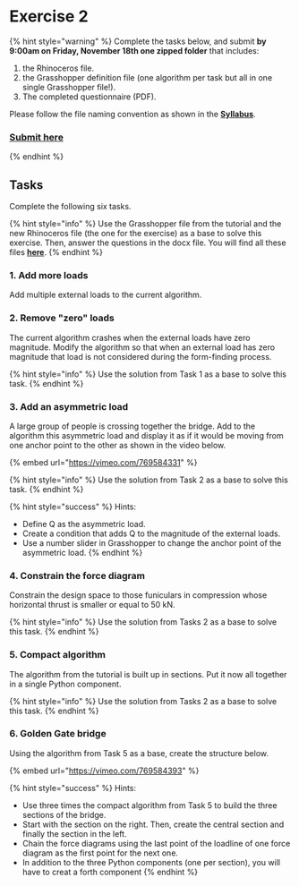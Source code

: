 # Exercise 2

{% hint style="warning" %}
Complete the tasks below, and submit **by 9:00am on Friday, November 18th one zipped folder** that includes:

1. the Rhinoceros file.
2. the Grasshopper definition file (one algorithm per task but all in one single Grasshopper file!).
3. The completed questionnaire (PDF).

Please follow the file naming convention as shown in the [**Syllabus**](../../syllabus.md#submissions).

### ****[**Submit here**](https://polybox.ethz.ch/index.php/s/xB0jt4XbfkHXWIk)****
{% endhint %}

## Tasks

Complete the following six tasks.&#x20;

{% hint style="info" %}
Use the Grasshopper file from the tutorial and the new Rhinoceros file (the one for the exercise) as a base to solve this exercise. Then, answer the questions in the docx file. You will find all these files [**here**](./#files).&#x20;
{% endhint %}

### 1. Add more loads

Add multiple external loads to the current algorithm.

### 2. Remove "zero" loads

The current algorithm crashes when the external loads have zero magnitude. Modify the algorithm so that when an external load has zero magnitude that load is not considered during the form-finding process.&#x20;

{% hint style="info" %}
Use the solution from Task 1 as a base to solve this task.&#x20;
{% endhint %}

### 3. Add an asymmetric load

A large group of people is crossing together the bridge. Add to the algorithm this asymmetric load and display it as if it would be moving from one anchor point to the other as shown in the video below. &#x20;

{% embed url="https://vimeo.com/769584331" %}

{% hint style="info" %}
Use the solution from Task 2 as a base to solve this task.&#x20;
{% endhint %}

{% hint style="success" %}
Hints:

* Define Q as the asymmetric load.
* Create a condition that adds Q to the magnitude of the external loads.
* Use a number slider in Grasshopper to change the anchor point of the asymmetric load.&#x20;
{% endhint %}

### 4. Constrain the force diagram

Constrain the design space to those funiculars in compression whose horizontal thrust is smaller or equal to 50 kN.

{% hint style="info" %}
Use the solution from Tasks 2 as a base to solve this task.&#x20;
{% endhint %}

### 5. Compact algorithm

The algorithm from the tutorial is built up in sections. Put it now all together in a single Python component.

{% hint style="info" %}
Use the solution from Tasks 2 as a base to solve this task.
{% endhint %}

### 6. Golden Gate bridge

Using the algorithm from Task 5 as a base, create the structure below.&#x20;

{% embed url="https://vimeo.com/769584393" %}

{% hint style="success" %}
Hints:&#x20;

* Use three times the compact algorithm from Task 5 to build the three sections of the bridge.
* Start with the section on the right. Then, create the central section and finally the section in the left.&#x20;
* Chain the force diagrams using the last point of the loadline of one force diagram as the first point for the next one.
* In addition to the three Python components (one per section), you will have to creat a forth component&#x20;
{% endhint %}











